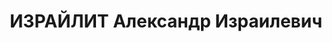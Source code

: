 ---
title: ИЗРАЙЛИТ Александр Израилевич
description: "Род. в 1912, Ленинградская обл., п. Красногвардейский, еврей. Проживал:\
  \ Свердловская обл., г. Нижний Тагил. Жилищно-коммунальный отдел, начальник АХО\
  \ \n  Арестован 12.07.1937. Приговор: 14.01.1938 – ВМН. Расстрелян 14.01.1938"
---